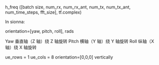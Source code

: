 h_freq ([batch size, num_rx, num_rx_ant, num_tx, num_tx_ant, num_time_steps, fft_size], tf.complex)

In sionna:

orientation=[yaw, pitch, roll], rads

Yaw 垂直轴（Z 轴）绕 Z 轴旋转
Pitch 横轴（Y 轴）绕 Y 轴旋转
Roll 纵轴（X 轴）绕 X 轴旋转

ue_rows = 1
ue_cols = 8
orientation=[0,0,0] vertically

